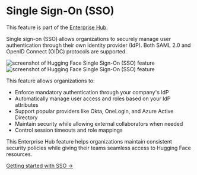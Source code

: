 # Single Sign-On (SSO)

<Tip warning={true}>
This feature is part of the <a href="https://huggingface.co/enterprise">Enterprise Hub</a>.
</Tip>

Single sign-on (SSO) allows organizations to securely manage user authentication through their own identity provider (IdP). Both SAML 2.0 and OpenID Connect (OIDC) protocols are supported.

<div class="flex justify-center" style="max-width: 550px">
  <img
    class="block dark:hidden !m-0"
    src="https://huggingface.co/datasets/huggingface/documentation-images/resolve/main/enterprise/SSO.png"
    alt="screenshot of Hugging Face Single Sign-On (SSO) feature"
  />
  <img
    class="hidden dark:block !m-0"
    src="https://huggingface.co/datasets/huggingface/documentation-images/resolve/main/enterprise/dark-SSO.png"
    alt="screenshot of Hugging Face Single Sign-On (SSO) feature"
  />
</div>

This feature allows organizations to:

- Enforce mandatory authentication through your company's IdP
- Automatically manage user access and roles based on your IdP attributes
- Support popular providers like Okta, OneLogin, and Azure Active Directory
- Maintain security while allowing external collaborators when needed
- Control session timeouts and role mappings

This Enterprise Hub feature helps organizations maintain consistent security policies while giving their teams seamless access to Hugging Face resources.

[Getting started with SSO →](./security-sso)
